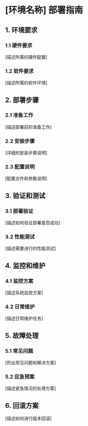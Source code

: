 # [环境名称] 部署指南

## 1. 环境要求
### 1.1 硬件要求
[描述所需的硬件配置]

### 1.2 软件要求
[描述所需的软件环境]

## 2. 部署步骤
### 2.1 准备工作
[描述部署前的准备工作]

### 2.2 安装步骤
[详细的安装步骤说明]

### 2.3 配置说明
[配置文件和参数说明]

## 3. 验证和测试
### 3.1 部署验证
[描述如何验证部署是否成功]

### 3.2 性能测试
[描述需要进行的性能测试]

## 4. 监控和维护
### 4.1 监控方案
[描述系统监控方案]

### 4.2 日常维护
[描述日常维护任务]

## 5. 故障处理
### 5.1 常见问题
[列出常见问题和解决方案]

### 5.2 应急预案
[描述紧急情况的处理方案]

## 6. 回滚方案
[描述如何进行版本回滚] 